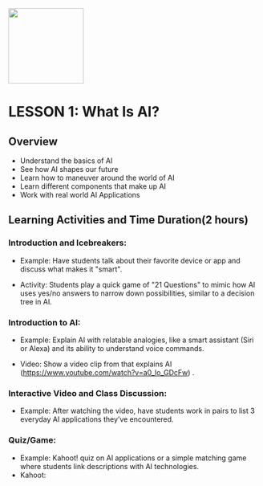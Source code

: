 <img src="https://github.com/Hgp-GeniusLabs/Curriculum/blob/10734f2c827128dde773ea4f266d154d46977866/Org-Wide/Assets/hgp_logo_original.png" width="150"/>

# LESSON 1: What Is AI?

## Overview			
* Understand the basics of AI
* See how AI shapes our future
* Learn how to maneuver around the world of AI
* Learn different components that make up AI
* Work with real world AI Applications

## Learning Activities and Time Duration(2 hours) 

### Introduction and Icebreakers:

* Example: Have students talk about their favorite device or app and discuss what makes it "smart".

* Activity: Students play a quick game of "21 Questions" to mimic how AI uses yes/no answers to narrow down possibilities, similar to a decision tree in AI.

### Introduction to AI:

* Example: Explain AI with relatable analogies, like a smart assistant (Siri or Alexa) and its ability to understand voice commands.

* Video: Show a video clip from that explains AI (https://www.youtube.com/watch?v=a0_lo_GDcFw) .

### Interactive Video and Class Discussion:

* Example: After watching the video, have students work in pairs to list 3 everyday AI applications they’ve encountered.

### Quiz/Game:

* Example: Kahoot! quiz on AI applications or a simple matching game where students link descriptions with AI technologies.
* Kahoot: 

